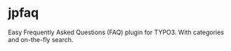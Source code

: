 # jpfaq
Easy Frequently Asked Questions (FAQ) plugin for TYPO3. With categories and on-the-fly search.
